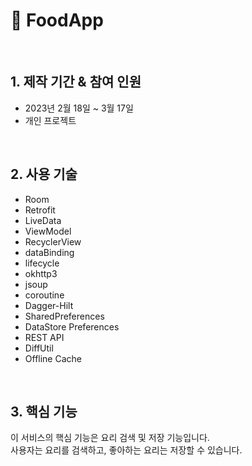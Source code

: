 # :pushpin: FoodApp

</br>

## 1. 제작 기간 & 참여 인원
- 2023년 2월 18일 ~ 3월 17일
- 개인 프로젝트

</br>

## 2. 사용 기술
  - Room
  - Retrofit
  - LiveData
  - ViewModel
  - RecyclerView
  - dataBinding
  - lifecycle
  - okhttp3
  - jsoup
  - coroutine
  - Dagger-Hilt
  - SharedPreferences
  - DataStore Preferences
  - REST API
  - DiffUtil
  - Offline Cache

</br>

## 3. 핵심 기능
이 서비스의 핵심 기능은 요리 검색 및 저장 기능입니다.  
사용자는 요리를 검색하고, 좋아하는 요리는 저장할 수 있습니다.  
